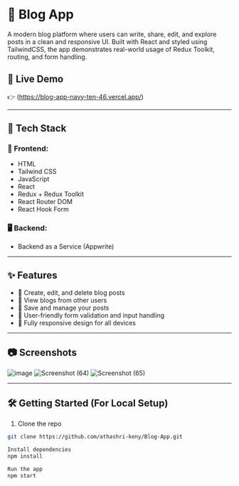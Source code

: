 # 📝 Blog App

A modern blog platform where users can write, share, edit, and explore posts in a clean and responsive UI. Built with React and styled using TailwindCSS, the app demonstrates real-world usage of Redux Toolkit, routing, and form handling.

## 🔗 Live Demo

👉 (https://blog-app-navy-ten-46.vercel.app/)

---

## 🚀 Tech Stack

### 🔧 Frontend:
- HTML
- Tailwind CSS
- JavaScript
- React
- Redux + Redux Toolkit
- React Router DOM
- React Hook Form

### 🖥️ Backend:
- Backend as a Service (Appwrite)

---

## ✨ Features

- 📝 Create, edit, and delete blog posts
- 👀 View blogs from other users
- 💾 Save and manage your posts
- 🔐 User-friendly form validation and input handling
- 📱 Fully responsive design for all devices

---

## 📷 Screenshots
![image](https://github.com/user-attachments/assets/122131f8-7aaf-48b4-9827-40dcdf611ea3)
![Screenshot (64)](https://github.com/user-attachments/assets/fa1ef557-2e84-4d15-8478-0dd72db72065)
![Screenshot (65)](https://github.com/user-attachments/assets/65f07282-aa1b-4269-8d1d-844d01341deb)





---

## 🛠️ Getting Started (For Local Setup)

1. Clone the repo  
```bash
git clone https://github.com/athashri-keny/Blog-App.git

Install dependencies
npm install

Run the app
npm start 
